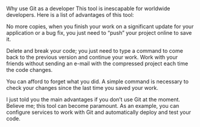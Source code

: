 ####
Why use Git as a developer
This tool is inescapable for worldwide developers. Here is a list of advantages of this tool:

No more copies, when you finish your work on a significant update for your application or a bug fix, you just need to “push” your project online to save it.

Delete and break your code; you just need to type a command to come back to the previous version and continue your work.
Work with your friends without sending an e-mail with the compressed project each time the code changes.

You can afford to forget what you did. A simple command is necessary to check your changes since the last time you saved your work.

I just told you the main advantages if you don’t use Git at the moment. Believe me; this tool can become paramount. As an example, you can configure services to work with Git and automatically deploy and test your code.
